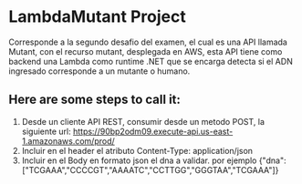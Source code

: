 # LambdaMutant Project
Corresponde a la segundo desafio del examen, el cual es una API llamada Mutant, con el recurso mutant, desplegada en AWS, esta API tiene como backend una Lambda como runtime .NET que se encarga detecta si el ADN ingresado corresponde a un mutante o humano.

## Here are some steps to call it:
1. Desde un cliente API REST, consumir desde un metodo POST, la siguiente url: https://90bp2odm09.execute-api.us-east-1.amazonaws.com/prod/
2. Incluir en el header el atributo Content-Type: application/json
3. Incluir en el Body en formato json el dna a validar. por ejemplo {"dna":["TCGAAA","CCCCGT","AAAATC","CCTTGG","GGGTAA","TCGAAA"]}